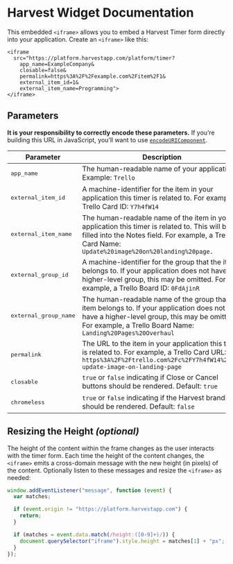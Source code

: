 # Harvest Widget Documentation

This embedded `<iframe>` allows you to embed a Harvest Timer form directly into your application. Create an `<iframe>` like this:

```
<iframe
  src="https://platform.harvestapp.com/platform/timer?
    app_name=ExampleCompany&
    closable=false&
    permalink=https%3A%2F%2Fexample.com%2Fitem%2F1&
    external_item_id=1&
    external_item_name=Programming">
</iframe>
```

## Parameters

**It is your responsibility to correctly encode these parameters.** If you’re building this URL in JavaScript, you’ll want to use [`encodeURIComponent`](https://developer.mozilla.org/en-US/docs/Web/JavaScript/Reference/Global_Objects/encodeURIComponent).

| Parameter                      | Description
|--------------------------------|-------------
| <pre>app_name</pre>            | The human-readable name of your application. Example: `Trello`
| <pre>external_item_id</pre>    | A machine-identifier for the item in your application this timer is related to. For example, a Trello Card ID: `Y7h4fW14`
| <pre>external_item_name</pre>  | The human-readable name of the item in your application this timer is related to. This will be filled into the Notes field. For example, a Trello Card Name: `Update%20image%20on%20landing%20page.`
| <pre>external_group_id</pre>   | A machine-identifier for the group that the item belongs to. If your application does not have a higher-level group, this may be omitted. For example, a Trello Board ID: `0FdAjinR`
| <pre>external_group_name</pre> | The human-readable name of the group that the item belongs to. If your application does not have a higher-level group, this may be omitted. For example, a Trello Board Name: `Landing%20Pages%20Overhaul`
| <pre>permalink</pre>            | The URL to the item in your application this timer is related to. For example, a Trello Card URL: `https%3A%2F%2Ftrello.com%2Fc%2FY7h4fW14%2F61-update-image-on-landing-page`
| <pre>closable</pre>            | `true` or `false` indicating if Close or Cancel buttons should be rendered. Default:  `true`
| <pre>chromeless</pre>          | `true` or `false` indicating if the Harvest branding should be rendered. Default: `false`


## Resizing the Height *(optional)*

The height of the content within the frame changes as the user interacts with the timer form. Each time the height of the content changes, the `<iframe>` emits a cross-domain message with the new height (in pixels) of the content. Optionally listen to these messages and resize the `<iframe>` as needed:

```javascript
window.addEventListener("message", function (event) {
  var matches;

  if (event.origin != "https://platform.harvestapp.com") {
    return;
  }

  if (matches = event.data.match(/height:([0-9]+)/)) {
    document.querySelector("iframe").style.height = matches[1] + "px";
  }
});
```
